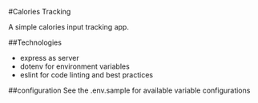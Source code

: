 #Calories Tracking

A simple calories input tracking app.

##Technologies
  - express as server
  - dotenv for environment variables
  - eslint for code linting and best practices
  
  ##configuration
   See the .env.sample for available variable configurations

